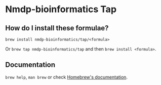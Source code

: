 # Nmdp-bioinformatics Tap

## How do I install these formulae?

`brew install nmdp-bioinformatics/tap/<formula>`

Or `brew tap nmdp-bioinformatics/tap` and then `brew install <formula>`.

## Documentation

`brew help`, `man brew` or check [Homebrew's documentation](https://docs.brew.sh).
